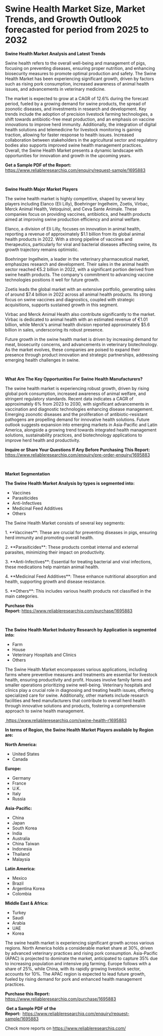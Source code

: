 <p><h1>Swine Health Market Size, Market Trends, and Growth Outlook forecasted for period from 2025 to 2032</h1></p><p><strong>Swine Health Market Analysis and Latest Trends</strong></p>
<p><p>Swine health refers to the overall well-being and management of pigs, focusing on preventing diseases, ensuring proper nutrition, and enhancing biosecurity measures to promote optimal production and safety. The Swine Health Market has been experiencing significant growth, driven by factors such as rising pork consumption, increased awareness of animal health issues, and advancements in veterinary medicine.</p><p>The market is expected to grow at a CAGR of 12.6% during the forecast period, fueled by a growing demand for swine products, the spread of zoonotic diseases, and investments in research and development. Key trends include the adoption of precision livestock farming technologies, a shift towards antibiotic-free meat production, and an emphasis on vaccine innovations to improve herd immunity. Additionally, the integration of digital health solutions and telemedicine for livestock monitoring is gaining traction, allowing for faster response to health issues. Increased collaboration between stakeholders in the agricultural sector and regulatory bodies also supports improved swine health management practices. Overall, the Swine Health Market presents a dynamic landscape with opportunities for innovation and growth in the upcoming years.</p></p>
<p><strong>Get a Sample PDF of the Report:&nbsp;</strong> <a href="https://www.reliableresearchiq.com/enquiry/request-sample/1695883?utm_campaign=1842&utm_medium=2&utm_source=Github&utm_content=ia&utm_term=08012025&utm_id=swine-health">https://www.reliableresearchiq.com/enquiry/request-sample/1695883</a></p>
<p>&nbsp;</p>
<p><strong>Swine Health Major Market Players</strong></p>
<p><p>The swine health market is highly competitive, shaped by several key players including Elanco (Eli Lilly), Boehringer Ingelheim, Zoetis, Virbac, Merck Animal Health, Vetoquinol, and Ceva Sante Animale. These companies focus on providing vaccines, antibiotics, and health products aimed at improving swine production efficiency and animal welfare.</p><p>Elanco, a division of Eli Lilly, focuses on innovation in animal health, reporting a revenue of approximately $1.1 billion from its global animal health products in 2022. With a strong pipeline of vaccines and therapeutics, particularly for viral and bacterial diseases affecting swine, its growth trajectory remains optimistic.</p><p>Boehringer Ingelheim, a leader in the veterinary pharmaceutical market, emphasizes research and development. Their sales in the animal health sector reached €5.2 billion in 2022, with a significant portion derived from swine health products. The company's commitment to advancing vaccine technologies positions it well for future growth.</p><p>Zoetis leads the global market with an extensive portfolio, generating sales of around $7.4 billion in 2022 across all animal health products. Its strong focus on swine vaccines and diagnostics, coupled with strategic acquisitions, supports sustained growth in this segment.</p><p>Virbac and Merck Animal Health also contribute significantly to the market. Virbac is dedicated to animal health with an estimated revenue of €1.01 billion, while Merck's animal health division reported approximately $5.6 billion in sales, underscoring its robust presence.</p><p>Future growth in the swine health market is driven by increasing demand for meat, biosecurity concerns, and advancements in veterinary biotechnology. As the market evolves, these companies are poised to expand their presence through product innovation and strategic partnerships, addressing emerging health challenges in swine.</p></p>
<p>&nbsp;</p>
<p><strong>What Are The Key Opportunities For Swine Health Manufacturers?</strong></p>
<p><p>The swine health market is experiencing robust growth, driven by rising global pork consumption, increased awareness of animal welfare, and stringent regulatory standards. Recent data indicates a CAGR of approximately 6% from 2023 to 2030, with significant advancements in vaccination and diagnostic technologies enhancing disease management. Emerging zoonotic diseases and the proliferation of antibiotic-resistant pathogens are propelling demand for innovative health solutions. Future outlook suggests expansion into emerging markets in Asia-Pacific and Latin America, alongside a growing trend towards integrated health management solutions, sustainability practices, and biotechnology applications to improve herd health and productivity.</p></p>
<p><strong>Inquire or Share Your Questions If Any Before Purchasing This Report:</strong> <a href="https://www.reliableresearchiq.com/enquiry/pre-order-enquiry/1695883?utm_campaign=1842&utm_medium=2&utm_source=Github&utm_content=ia&utm_term=08012025&utm_id=swine-health">https://www.reliableresearchiq.com/enquiry/pre-order-enquiry/1695883</a></p>
<p>&nbsp;</p>
<p><strong>Market Segmentation</strong></p>
<p><strong>The Swine Health Market Analysis by types is segmented into:</strong></p>
<p><ul><li>Vaccines</li><li>Parasiticides</li><li>Anti-Infectives</li><li>Medicinal Feed Additives</li><li>Others</li></ul></p>
<p><p>The Swine Health Market consists of several key segments: </p><p>1. **Vaccines**: These are crucial for preventing diseases in pigs, ensuring herd immunity and promoting overall health. </p><p>2. **Parasiticides**: These products combat internal and external parasites, minimizing their impact on productivity. </p><p>3. **Anti-Infectives**: Essential for treating bacterial and viral infections, these medications help maintain animal health. </p><p>4. **Medicinal Feed Additives**: These enhance nutritional absorption and health, supporting growth and disease resistance. </p><p>5. **Others**: This includes various health products not classified in the main categories.</p></p>
<p><strong>Purchase this Report:&nbsp;</strong><a href="https://www.reliableresearchiq.com/purchase/1695883?utm_campaign=1842&utm_medium=2&utm_source=Github&utm_content=ia&utm_term=08012025&utm_id=swine-health">https://www.reliableresearchiq.com/purchase/1695883</a></p>
<p>&nbsp;</p>
<p><strong>The Swine Health Market Industry Research by Application is segmented into:</strong></p>
<p><ul><li>Farm</li><li>House</li><li>Veterinary Hospitals and Clinics</li><li>Others</li></ul></p>
<p><p>The Swine Health Market encompasses various applications, including farms where preventive measures and treatments are essential for livestock health, ensuring productivity and profit. Houses involve family farms and smaller operations prioritizing swine well-being. Veterinary hospitals and clinics play a crucial role in diagnosing and treating health issues, offering specialized care for swine. Additionally, other markets include research facilities and feed manufacturers that contribute to overall herd health through innovative solutions and products, fostering a comprehensive approach to swine health management.</p></p>
<p><a href="https://www.reliableresearchiq.com/swine-health-r1695883?utm_campaign=1842&utm_medium=2&utm_source=Github&utm_content=ia&utm_term=08012025&utm_id=swine-health">&nbsp;https://www.reliableresearchiq.com/swine-health-r1695883</a></p>
<p><strong>In terms of Region, the Swine Health Market Players available by Region are:</strong></p>
<p>
    <p> <strong> North America: </strong>
        <ul>
            <li>United States</li>
            <li>Canada</li>
        </ul>
        </p> 
    <p> <strong> Europe: </strong>
        <ul>
            <li>Germany</li>
            <li>France</li>
            <li>U.K.</li>
            <li>Italy</li>
            <li>Russia</li>
        </ul>
        </p> 
    <p> <strong> Asia-Pacific: </strong>
        <ul>
            <li>China</li>
            <li>Japan</li>
            <li>South Korea</li>
            <li>India</li>
            <li>Australia</li>
            <li>China Taiwan</li>
            <li>Indonesia</li>
            <li>Thailand</li>
            <li>Malaysia</li>
        </ul>
        </p> 
    <p> <strong> Latin America: </strong>
        <ul>
            <li>Mexico</li>
            <li>Brazil</li>
            <li>Argentina Korea</li>
            <li>Colombia</li>
        </ul>
        </p> 
    <p> <strong> Middle East & Africa: </strong>
        <ul>
            <li>Turkey</li>
            <li>Saudi</li>
            <li>Arabia</li>
            <li>UAE</li>
            <li>Korea</li>
        </ul>
    </p>
    </p>
<p><p>The swine health market is experiencing significant growth across various regions. North America holds a considerable market share at 30%, driven by advanced veterinary practices and rising pork consumption. Asia-Pacific (APAC) is projected to dominate the market, anticipated to capture 35% due to increasing population and intensive pig farming. Europe follows with a share of 25%, while China, with its rapidly growing livestock sector, accounts for 10%. The APAC region is expected to lead future growth, fueled by rising demand for pork and enhanced health management practices.</p></p>
<p><strong>Purchase this Report: </strong><a href="https://www.reliableresearchiq.com/purchase/1695883?utm_campaign=1842&utm_medium=2&utm_source=Github&utm_content=ia&utm_term=08012025&utm_id=swine-health">https://www.reliableresearchiq.com/purchase/1695883</a></p>
<p>&nbsp;<strong>Get a Sample PDF of the Report:&nbsp;&nbsp;</strong><a href="https://www.reliableresearchiq.com/enquiry/request-sample/1695883?utm_campaign=1842&utm_medium=2&utm_source=Github&utm_content=ia&utm_term=08012025&utm_id=swine-health">https://www.reliableresearchiq.com/enquiry/request-sample/1695883</a></p>
<p><strong></strong></p>
<p>Check more reports on <a href="https://www.reliableresearchiq.com/?utm_campaign=1842&utm_medium=2&utm_source=Github&utm_content=ia&utm_term=08012025&utm_id=swine-health">https://www.reliableresearchiq.com/</a></p>